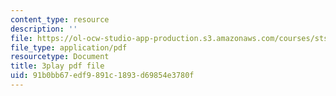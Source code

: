 ```yaml
---
content_type: resource
description: ''
file: https://ol-ocw-studio-app-production.s3.amazonaws.com/courses/sts-050-the-history-of-mit-spring-2011/91b0bb67edf9891c1893d69854e3780f_ZL0yOsnLDsQ.pdf
file_type: application/pdf
resourcetype: Document
title: 3play pdf file
uid: 91b0bb67-edf9-891c-1893-d69854e3780f
---
```

